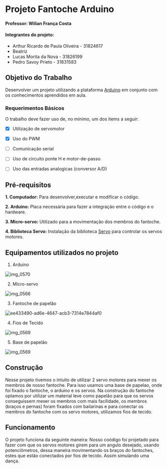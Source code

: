 # Projeto Fantoche Arduino
#### Professor: Wilian França Costa

#### Integrantes do projeto:
- Arthur Ricardo de Paula Oliveira - 31824617
- Beatriz 
- Lucas Morita da Nova - 31826199
- Pedro Savoy Prieto - 31831583

## Objetivo do Trabalho

Desenvolver um projeto utilizando a plataforma [Arduino](https://www.arduino.cc/) em conjunto com os conhecimentos aprendidos em aula.

### Requerimentos Básicos

O trabalho deve fazer uso de, no mínimo, um dos items a seguir:

- [x] Utilização de servomotor

- [x] Uso do PWM

- [ ] Comunicação serial

- [ ] Uso de circuito ponte H e motor-de-passo.

- [ ] Uso das entradas analogicas (conversor A/D)

## Pré-requisitos

**1. Computador:** Para desenvolver,executar e modificar o código.

**2. Arduino:** Placa necessária para fazer a integração entre o código e o hardware.

**3. Micro-servo:** Utilizado para a movimentação dos membros do fantoche.

**4. Biblioteca Servo:** Instalação da biblioteca [Servo](https://www.arduino.cc/en/Reference/Servo) para controlar os servos motores.

## Equipamentos utilizados no projeto

1. Arduino 

![img_0570](https://user-images.githubusercontent.com/39192437/40589811-bdc8b03a-61ca-11e8-8885-0c1adf4133ef.jpeg)

2. Micro-servo 

![img_0566](https://user-images.githubusercontent.com/39192437/40589806-a7dee83e-61ca-11e8-8509-a113fdac1d8b.jpeg)


3. Fantoche de papelão

![ee433490-ad6e-4647-acb3-7314e7844af0](https://user-images.githubusercontent.com/39192437/40589571-e8c8babe-61c5-11e8-8341-d9afd49817e9.jpg)


4. Fios de Tecido 

![img_0569](https://user-images.githubusercontent.com/39192437/40589829-2d248634-61cb-11e8-9bf9-e0a74acd7de8.jpeg)

5. Base de papelão 

![img_0569](https://user-images.githubusercontent.com/39192437/40589801-6f66a3ac-61ca-11e8-9e57-4936ba7b1229.jpeg)

## Construção

Nesse projeto tivemos o intuito de utilizar 2 servo motores para mexer os membros de nosso fantoche.
Para isso usamos uma base de papelao, onde foi fixado o fantoche, o arduino e os servos.
Na construção do fantoche optamos por utilizar um material leve como papelão para que os servos conseguissem mexer os membros com mais facilidade, os membros (braços e pernas) foram fixados com bailarinas e para conectar os membros do fantoche com os servo motores, utilizamos fios de tecido. 

## Funcionamento

O projeto funciona da seguinte maneira: Nosso coódigo foi projetado para fazer com que os servos motores girem para um angulo desejado, usando potenciômetros, dessa maneira movimentando os braços do fantoches, estes que estão conectados por fios de tecido. Assim simulando uma dança.







